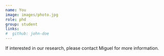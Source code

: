 ```yaml
---
name: You
image: images/photo.jpg
role: phd
group: student
links:
#  github: john-doe
---
```


If interested in our research, please contact Miguel for more information.
